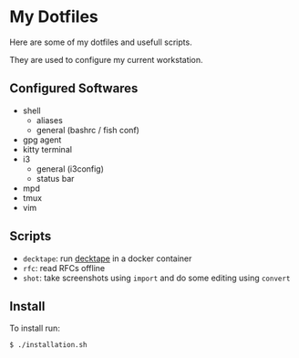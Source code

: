 # My Dotfiles

Here are some of my dotfiles and usefull scripts.

They are used to configure my current workstation.

## Configured Softwares

* shell
  * aliases
  * general (bashrc / fish conf)
* gpg agent
* kitty terminal
* i3
  * general (i3config)
  * status bar
* mpd
* tmux
* vim

## Scripts

* `decktape`: run [decktape](https://github.com/astefanutti/decktape) in a docker container
* `rfc`: read RFCs offline
* `shot`: take screenshots using `import` and do some editing using `convert`

## Install

To install run:

~~~
$ ./installation.sh
~~~
